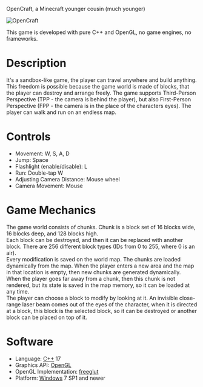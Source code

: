 OpenCraft, a Minecraft younger cousin (much younger)

![OpenCraft](https://user-images.githubusercontent.com/37122127/119279525-93409c00-bc2c-11eb-8a84-c1f4793359d7.png)

This game is developed with pure C++ and OpenGL, no game engines, no frameworks.  
# Description
It's a sandbox-like game, the player can travel anywhere and build anything. This freedom is possible because the game world is made of blocks, that the player can destroy and arrange freely. The game supports Third-Person Perspective (TPP - the camera is behind the player), but also First-Person Perspective (FPP - the camera is in the place of the characters eyes). The player can walk and run on an endless map.
# Controls
* Movement: W, S, A, D
* Jump: Space
* Flashlight (enable/disable): L
* Run: Double-tap W
* Adjusting Camera Distance: Mouse wheel
* Camera Movement: Mouse
# Game Mechanics
The game world consists of chunks. Chunk is a block set of 16 blocks wide, 16 blocks deep, and 128 blocks high.  
Each block can be destroyed, and then it can be replaced with another block. There are 256 different block types (IDs from 0 to 255, where 0 is an air).  
Every modification is saved on the world map. The chunks are loaded dynamically from the map. When the player enters a new area and the map in that location is empty, then new chunks are generated dynamically.  
When the player goes far away from a chunk, then this chunk is not rendered, but its state is saved in the map memory, so it can be loaded at any time.  
The player can choose a block to modify by looking at it. An invisible close-range laser beam comes out of the eyes of the character, when it is directed at a block, this block is the selected block, so it can be destroyed or another block can be placed on top of it.
# Software
* Language: [C++](https://www.cplusplus.com/) 17
* Graphics API: [OpenGL](https://www.opengl.org/)
* OpenGL Implementation: [freeglut](http://freeglut.sourceforge.net/)
* Platform: [Windows](https://www.microsoft.com/en-us/windows) 7 SP1 and newer
